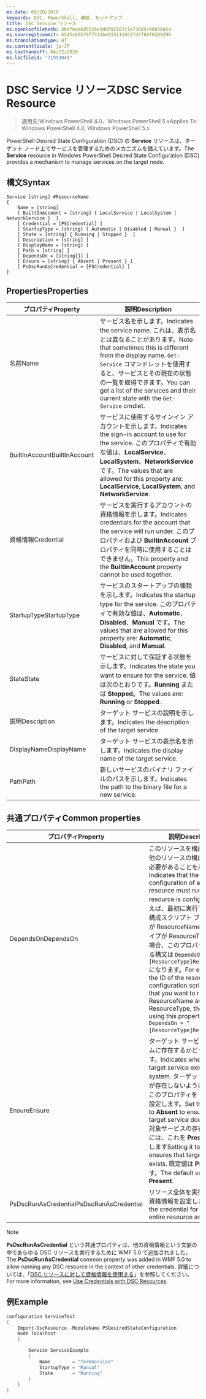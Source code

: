 ```yaml
---
ms.date: 09/20/2019
keywords: DSC, PowerShell, 構成, セットアップ
title: DSC Service リソース
ms.openlocfilehash: 0bef6aa6d3526c9d8d92187c1e738d5c46b5665a
ms.sourcegitcommit: 6545c60578f7745be015111052fd7769f8289296
ms.translationtype: HT
ms.contentlocale: ja-JP
ms.lasthandoff: 04/22/2020
ms.locfileid: "71953049"
---
```

# <a name="dsc-service-resource"></a><span data-ttu-id="22503-103">DSC Service リソース</span><span class="sxs-lookup"><span data-stu-id="22503-103">DSC Service Resource</span></span>

> <span data-ttu-id="22503-104">適用先:Windows PowerShell 4.0、Windows PowerShell 5.x</span><span class="sxs-lookup"><span data-stu-id="22503-104">Applies To: Windows PowerShell 4.0, Windows PowerShell 5.x</span></span>

<span data-ttu-id="22503-105">PowerShell Desired State Configuration (DSC) の **Service** リソースは、ターゲット ノード上でサービスを管理するためのメカニズムを備えています。</span><span class="sxs-lookup"><span data-stu-id="22503-105">The **Service** resource in Windows PowerShell Desired State Configuration (DSC) provides a mechanism to manage services on the target node.</span></span>

## <a name="syntax"></a><span data-ttu-id="22503-106">構文</span><span class="sxs-lookup"><span data-stu-id="22503-106">Syntax</span></span>

```Syntax
Service [string] #ResourceName
{
    Name = [string]
    [ BuiltInAccount = [string] { LocalService | LocalSystem | NetworkService }  ]
    [ Credential = [PSCredential] ]
    [ StartupType = [string] { Automatic | Disabled | Manual }  ]
    [ State = [string] { Running | Stopped }  ]
    [ Description = [string] ]
    [ DisplayName = [string] ]
    [ Path = [string] ]
    [ DependsOn = [string[]] ]
    [ Ensure = [string] { Absent | Present } ]
    [ PsDscRunAsCredential = [PSCredential] ]
}
```

## <a name="properties"></a><span data-ttu-id="22503-107">Properties</span><span class="sxs-lookup"><span data-stu-id="22503-107">Properties</span></span>

|<span data-ttu-id="22503-108">プロパティ</span><span class="sxs-lookup"><span data-stu-id="22503-108">Property</span></span> |<span data-ttu-id="22503-109">説明</span><span class="sxs-lookup"><span data-stu-id="22503-109">Description</span></span> |
|---|---|
|<span data-ttu-id="22503-110">名前</span><span class="sxs-lookup"><span data-stu-id="22503-110">Name</span></span> |<span data-ttu-id="22503-111">サービス名を示します。</span><span class="sxs-lookup"><span data-stu-id="22503-111">Indicates the service name.</span></span> <span data-ttu-id="22503-112">これは、表示名とは異なることがあります。</span><span class="sxs-lookup"><span data-stu-id="22503-112">Note that sometimes this is different from the display name.</span></span> <span data-ttu-id="22503-113">`Get-Service` コマンドレットを使用すると、サービスとその現在の状態の一覧を取得できます。</span><span class="sxs-lookup"><span data-stu-id="22503-113">You can get a list of the services and their current state with the `Get-Service` cmdlet.</span></span> |
|<span data-ttu-id="22503-114">BuiltInAccount</span><span class="sxs-lookup"><span data-stu-id="22503-114">BuiltInAccount</span></span> |<span data-ttu-id="22503-115">サービスに使用するサインイン アカウントを示します。</span><span class="sxs-lookup"><span data-stu-id="22503-115">Indicates the sign-in account to use for the service.</span></span> <span data-ttu-id="22503-116">このプロパティで有効な値は、**LocalService**、**LocalSystem**、**NetworkService** です。</span><span class="sxs-lookup"><span data-stu-id="22503-116">The values that are allowed for this property are: **LocalService**, **LocalSystem**, and **NetworkService**.</span></span> |
|<span data-ttu-id="22503-117">資格情報</span><span class="sxs-lookup"><span data-stu-id="22503-117">Credential</span></span> |<span data-ttu-id="22503-118">サービスを実行するアカウントの資格情報を示します。</span><span class="sxs-lookup"><span data-stu-id="22503-118">Indicates credentials for the account that the service will run under.</span></span> <span data-ttu-id="22503-119">このプロパティおよび **BuiltinAccount** プロパティを同時に使用することはできません。</span><span class="sxs-lookup"><span data-stu-id="22503-119">This property and the **BuiltinAccount** property cannot be used together.</span></span> |
|<span data-ttu-id="22503-120">StartupType</span><span class="sxs-lookup"><span data-stu-id="22503-120">StartupType</span></span> |<span data-ttu-id="22503-121">サービスのスタートアップの種類を示します。</span><span class="sxs-lookup"><span data-stu-id="22503-121">Indicates the startup type for the service.</span></span> <span data-ttu-id="22503-122">このプロパティで有効な値は、**Automatic**、**Disabled**、**Manual** です。</span><span class="sxs-lookup"><span data-stu-id="22503-122">The values that are allowed for this property are: **Automatic**, **Disabled**, and **Manual**.</span></span> |
|<span data-ttu-id="22503-123">State</span><span class="sxs-lookup"><span data-stu-id="22503-123">State</span></span> |<span data-ttu-id="22503-124">サービスに対して保証する状態を示します。</span><span class="sxs-lookup"><span data-stu-id="22503-124">Indicates the state you want to ensure for the service.</span></span> <span data-ttu-id="22503-125">値は次のとおりです。**Running** または **Stopped**。</span><span class="sxs-lookup"><span data-stu-id="22503-125">The values are: **Running** or **Stopped**.</span></span> |
|<span data-ttu-id="22503-126">説明</span><span class="sxs-lookup"><span data-stu-id="22503-126">Description</span></span> |<span data-ttu-id="22503-127">ターゲット サービスの説明を示します。</span><span class="sxs-lookup"><span data-stu-id="22503-127">Indicates the description of the target service.</span></span> |
|<span data-ttu-id="22503-128">DisplayName</span><span class="sxs-lookup"><span data-stu-id="22503-128">DisplayName</span></span> |<span data-ttu-id="22503-129">ターゲット サービスの表示名を示します。</span><span class="sxs-lookup"><span data-stu-id="22503-129">Indicates the display name of the target service.</span></span> |
|<span data-ttu-id="22503-130">Path</span><span class="sxs-lookup"><span data-stu-id="22503-130">Path</span></span> |<span data-ttu-id="22503-131">新しいサービスのバイナリ ファイルのパスを示します。</span><span class="sxs-lookup"><span data-stu-id="22503-131">Indicates the path to the binary file for a new service.</span></span> |

## <a name="common-properties"></a><span data-ttu-id="22503-132">共通プロパティ</span><span class="sxs-lookup"><span data-stu-id="22503-132">Common properties</span></span>

|<span data-ttu-id="22503-133">プロパティ</span><span class="sxs-lookup"><span data-stu-id="22503-133">Property</span></span> |<span data-ttu-id="22503-134">説明</span><span class="sxs-lookup"><span data-stu-id="22503-134">Description</span></span> |
|---|---|
|<span data-ttu-id="22503-135">DependsOn</span><span class="sxs-lookup"><span data-stu-id="22503-135">DependsOn</span></span> |<span data-ttu-id="22503-136">このリソースを構成する前に、他のリソースの構成を実行する必要があることを示します。</span><span class="sxs-lookup"><span data-stu-id="22503-136">Indicates that the configuration of another resource must run before this resource is configured.</span></span> <span data-ttu-id="22503-137">たとえば、最初に実行するリソース構成スクリプト ブロックの ID が ResourceName で、そのタイプが ResourceType である場合、このプロパティを使用する構文は `DependsOn = "[ResourceType]ResourceName"` になります。</span><span class="sxs-lookup"><span data-stu-id="22503-137">For example, if the ID of the resource configuration script block that you want to run first is ResourceName and its type is ResourceType, the syntax for using this property is `DependsOn = "[ResourceType]ResourceName"`.</span></span> |
|<span data-ttu-id="22503-138">Ensure</span><span class="sxs-lookup"><span data-stu-id="22503-138">Ensure</span></span> |<span data-ttu-id="22503-139">ターゲット サービスがシステムに存在するかどうかを示します。</span><span class="sxs-lookup"><span data-stu-id="22503-139">Indicates whether the target service exists on the system.</span></span> <span data-ttu-id="22503-140">ターゲット サービスが存在しないようにするには、このプロパティを **[Absent]** に設定します。</span><span class="sxs-lookup"><span data-stu-id="22503-140">Set this property to **Absent** to ensure that the target service does not exist.</span></span> <span data-ttu-id="22503-141">対象サービスの存在を保証するには、これを **Present** に設定します</span><span class="sxs-lookup"><span data-stu-id="22503-141">Setting it to **Present** ensures that target service exists.</span></span> <span data-ttu-id="22503-142">既定値は **Present** です。</span><span class="sxs-lookup"><span data-stu-id="22503-142">The default value is **Present**.</span></span> |
|<span data-ttu-id="22503-143">PsDscRunAsCredential</span><span class="sxs-lookup"><span data-stu-id="22503-143">PsDscRunAsCredential</span></span> |<span data-ttu-id="22503-144">リソース全体を実行するための資格情報を設定します。</span><span class="sxs-lookup"><span data-stu-id="22503-144">Sets the credential for running the entire resource as.</span></span> |

> [!NOTE]
> <span data-ttu-id="22503-145">**PsDscRunAsCredential** という共通プロパティは、他の資格情報という文脈の中であらゆる DSC リソースを実行するために WMF 5.0 で追加されました。</span><span class="sxs-lookup"><span data-stu-id="22503-145">The **PsDscRunAsCredential** common property was added in WMF 5.0 to allow running any DSC resource in the context of other credentials.</span></span> <span data-ttu-id="22503-146">詳細については、「[DSC リソースに対して資格情報を使用する](../../../configurations/runasuser.md)」を参照してください。</span><span class="sxs-lookup"><span data-stu-id="22503-146">For more information, see [Use Credentials with DSC Resources](../../../configurations/runasuser.md).</span></span>

## <a name="example"></a><span data-ttu-id="22503-147">例</span><span class="sxs-lookup"><span data-stu-id="22503-147">Example</span></span>

```powershell
configuration ServiceTest
{
    Import-DscResource -ModuleName PSDesiredStateConfiguration
    Node localhost
    {

        Service ServiceExample
        {
            Name        = "TermService"
            StartupType = "Manual"
            State       = "Running"
        }
    }
}
```